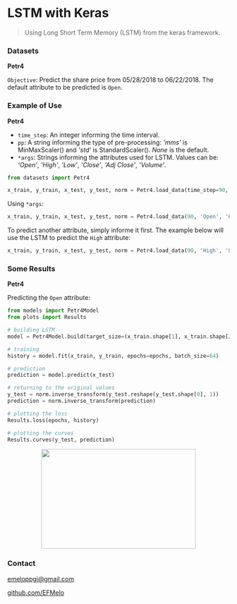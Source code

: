 # LSTM with Keras

> Using Long Short Term Memory (LSTM) from the keras framework.

### Datasets

**Petr4**

`Objective`: Predict the share price from 05/28/2018 to 06/22/2018. The default attribute to be predicted is `Open`.

### Example of Use

**Petr4**

- `time_step`: An integer informing the time interval.
- `pp`: A string informing the type of pre-processing: _'mms'_ is MinMaxScaler() and _'std'_ is StandardScaler(). _None_ is the default.
- `*args`: Strings informing the attributes used for LSTM. Values ​​can be: _'Open'_, _'High'_, _'Low'_, _'Close'_, _'Adj Close'_, _'Volume'_.

```python
from datasets import Petr4

x_train, y_train, x_test, y_test, norm = Petr4.load_data(time_step=90, pp='mms')
```

Using `*args`:

```python
x_train, y_train, x_test, y_test, norm = Petr4.load_data(90, 'Open', 'High', 'Low', 'Adj Close', pp='mms')
```

To predict another attribute, simply informe it first. The example below will use the LSTM to predict the `High` attribute:

```python
x_train, y_train, x_test, y_test, norm = Petr4.load_data(90, 'High', 'Low', 'Volume', pp='mms')
```

### Some Results

**Petr4**

Predicting the `Open` attribute:

```python
from models import Petr4Model
from plots import Results

# building LSTM
model = Petr4Model.build(target_size=(x_train.shape[1], x_train.shape[2]))

# training
history = model.fit(x_train, y_train, epochs=epochs, batch_size=64)

# prediction
prediction = model.predict(x_test)

# returning to the original values
y_test = norm.inverse_transform(y_test.reshape(y_test.shape[0], 1))
prediction = norm.inverse_transform(prediction)

# plotting the loss
Results.loss(epochs, history)

# plotting the curves
Results.curves(y_test, prediction)
```

<p align="center">
  <img width="350" height="226" src="https://i.imgur.com/ueqakOt.png">
</p>


### Contact

emeloppgi@gmail.com

[github.com/EFMelo](https://github.com/EFMelo)